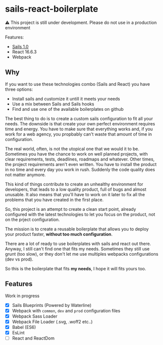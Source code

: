 # sails-react-boilerplate

:warning: This project is still under development. Please do not use in
a production environment

Features:
* [Sails 1.0](https://sailsjs.com)
* React 16.6.3
* Webpack

## Why
If you want to use these technologies combo (Sails and React)
you have three options:

* Install sails and customize it untill it meets your needs
* Use a mix between Sails and Sails hooks
* Find and use one of the available boilerplates on github

The best thing to do is to create a custom sails configuration to fit all your
needs. The downside is that create your own perfect environment requires time
and energy. You have to make sure that everything works and, if you work for a web
agency, you propbably can't waste that amount of time in configuration.

The real world, often, is not the utopical one that we would it to be.
Sometimes you have the chance to work on well planned projects, with clear
requirements, tests, deadlines, roadmaps and whatever.
Other times, the project requirements aren't even written. You have to install
the product in no time and every day you work in rush.
Suddenly the code quality does not matter anymore.

This kind of things contribute to create an unhealthy environment for developers,
that leads to a low quality product, full of bugs and almost unusable.
It also means that you'll have to work on it later to fix all the problems that
you have created in the first place.

So, this project is an attempt to create a clean start point, already configured
with the latest technologies to let you focus on the product, not on the
prject configuration.

The mission is to create a reusable boilerplate that allows you to deploy your
product faster, **without too much configuration**.

There are a lot of ready to use boilerplates with sails and react out there.
Anyway, I still can't find one that fits my needs.
Sometimes they still use grunt (too slow), or they don't let me use multiples
webpacks configurations (dev vs prod).

So this is the boilerplate that fits **my needs**, I hope it will fits yours too.

## Features
Work in progress

* [x] Sails Blueprints (Powered by Waterline)
* [x] Webpack with `common`, `dev` and `prod` configuration files
* [x] Webpack Sass Loader
* [x] Webpack File Loader (.svg, .woff2 etc..)
* [x] Babel (ES6)
* [x] EsLint
* [ ] React and ReactDom
